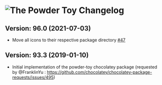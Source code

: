 # ![The Powder Toy Changelog](https://img.shields.io/badge/The%20Powder%20Toy-Package%20Changelog-blue.svg?style=for-the-badge)

## Version: 96.0 (2021-07-03)

- Move all icons to their respective package directory [#47](https://github.com/AdmiringWorm/chocolatey-packages/issues/47)

## Version: 93.3 (2019-01-10)

- Initial implementation of the powder-toy chocolatey package (requested by @FranklinYu : https://github.com/chocolatey/chocolatey-package-requests/issues/495)
